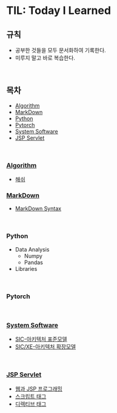 # TIL: Today I Learned

## 규칙
- 공부한 것들을 모두 문서화하여 기록한다.
- 미루지 말고 바로 복습한다.

<br>


## 목차
- [Algorithm](#algorithm)
- [MarkDown](#markdown)
- [Python](#Python)
- [Pytorch](#pytorch)
- [System Software](#system-software)
- [JSP Servlet](#jsp-servlet)

<br>

### [Algorithm](github.com/sieunp/TIL/tree/main/Algorithm)
- [해쉬]()

### [MarkDown](https://github.com/sieunp06/TIL/tree/main/MARKDOWN)
- [MarkDown Syntax](https://github.com/sieunp06/TIL/blob/main/MARKDOWN/Basic-MarkDown-Syntax.md)

<br>

### Python
- Data Analysis
    - Numpy
    - Pandas
- Libraries

<br>

### Pytorch

<br>

### [System Software](https://github.com/sieunp06/TIL/tree/main/System%20Software)
- [SIC-아키텍처 표준모델](https://github.com/sieunp06/TIL/blob/main/System%20Software/SIC-Machine-Architectural-Components.md)
- [SIC/XE-아키텍처 확장모델](github.com/sieunp06/TIL/tree/main/System-Software/SIC-XE-Machine-Architectural-Components.md)

<br>

### [JSP Servlet](https://github.com/sieunp06/TIL/tree/main/JSP%20Servlet)
- [웹과 JSP 프로그래밍](github.com/sieunp06/TIL/tree/main/JSP%20Servlet/Internet-and-JSP.md)
- [스크립트 태그](https://github.com/sieunp06/TIL/blob/main/JSP%20Servlet/Script-Tag.md)
- [디렉티브 태그](https://github.com/sieunp06/TIL/blob/main/JSP%20Servlet/Directive-Tag.md)